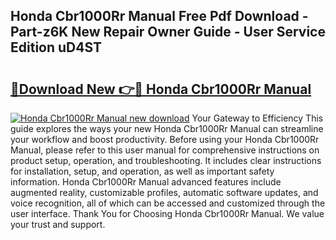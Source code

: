 ## Honda Cbr1000Rr Manual Free Pdf Download - Part-z6K New Repair Owner Guide - User Service Edition uD4ST

# <h2><a href="http://cf16219.oget.top/?id=Honda+Cbr1000Rr+Manual">🔗Download New 👉🔴 Honda Cbr1000Rr Manual</a></h2>

[![Honda Cbr1000Rr Manual new download](https://i.imgur.com/5g1atiW.png)](http://cf16219.oget.top/?id=Honda+Cbr1000Rr+Manual)
Your Gateway to Efficiency This guide explores the ways your new Honda Cbr1000Rr Manual can streamline your workflow and boost productivity. Before using your Honda Cbr1000Rr Manual, please refer to this user manual for comprehensive instructions on product setup, operation, and troubleshooting. It includes clear instructions for installation, setup, and operation, as well as important safety information. Honda Cbr1000Rr Manual advanced features include augmented reality, customizable profiles, automatic software updates, and voice recognition, all of which can be accessed and customized through the user interface. Thank You for Choosing Honda Cbr1000Rr Manual. We value your trust and support.

